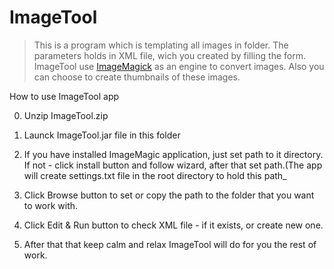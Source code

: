 ImageTool
=
> This is a program which is templating all images in folder. The parameters holds in XML file, wich you created by filling the form. ImageTool use [ImageMagick](http://www.imagemagick.org/) as an engine to convert images. Also you can choose to create thumbnails of these images.

How to use ImageTool app

0. Unzip ImageTool.zip

1. Launck ImageTool.jar file in this folder

2. If you have installed ImageMagic application, just set path to it directory. If not - click install button and follow wizard, after that set path.(The app will create settings.txt file in the root directory to hold this path_

3. Click Browse button to set or copy the path to the folder that you want to work with.

4. Click Edit & Run button to check XML file - if it exists, or create new one.

5. After that that keep calm and relax ImageTool will do for you the rest of work.

